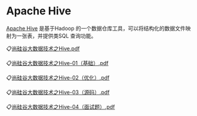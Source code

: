 # Apache Hive

[Apache Hive](https://hive.apache.org/) 是基于Hadoop 的一个数据仓库工具，可以将结构化的数据文件映射为一张表，并提供类SQL
查询功能。

:clipboard:[尚硅谷大数据技术之Hive.pdf](file/尚硅谷大数据技术之Hive.pdf)

:clipboard:[尚硅谷大数据技术之Hive-01（基础）.pdf](file/尚硅谷大数据技术之Hive-01（基础）.pdf)

:clipboard:[尚硅谷大数据技术之Hive-02（优化）.pdf](file/尚硅谷大数据技术之Hive-02（优化）.pdf)

:clipboard:[尚硅谷大数据技术之Hive-03（源码）.pdf](file/尚硅谷大数据技术之Hive-03（源码）.pdf)

:clipboard:[尚硅谷大数据技术之Hive-04（面试题）.pdf](file/尚硅谷大数据技术之Hive-04（面试题）.pdf)
